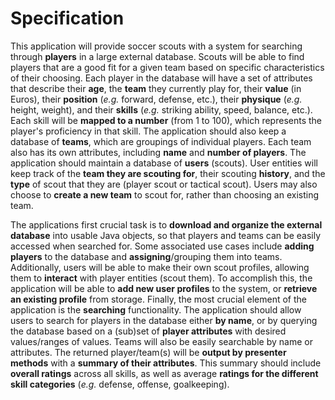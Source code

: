 # Specification

This application will provide soccer scouts with a system for searching through **players** in a large external database. 
Scouts will be able to find players that are a good fit for a given team based on specific characteristics of their choosing.
Each player in the database will have a set of attributes that describe their **age**, the **team** they currently play for,
their **value** (in Euros), their **position** (*e.g.* forward, defense, etc.), their **physique** (*e.g.* height, weight), 
and their **skills** (*e.g.* striking ability, speed, balance, etc.). 
Each skill will be **mapped to a number** (from 1 to 100), which represents the player's proficiency in that skill.
The application should also keep a database of **teams**, which are groupings of individual players. 
Each team also has its own attributes, including **name** and **number of players**. 
The application should maintain a database of **users** (scouts).
User entities will keep track of the **team they are scouting for**, their scouting **history**, 
and the **type** of scout that they are (player scout or tactical scout).
Users may also choose to **create a new team** to scout for, rather than choosing an existing team.

The applications first crucial task is to **download and organize the external database** into usable Java objects, 
so that players and teams can be easily accessed when searched for. 
Some associated use cases include **adding players** to the database and **assigning**/grouping them into teams. 
Additionally, users will be able to make their own scout profiles, allowing them to **interact** with player entities (scout them). 
To accomplish this, the application will be able to **add new user profiles** to the system, or **retrieve an existing profile** from storage. 
Finally, the most crucial element of the application is the **searching** functionality. 
The application should allow users to search for players in the database either **by name**, 
or by querying the database based on a (sub)set of **player attributes** with desired values/ranges of values. 
Teams will also be easily searchable by name or attributes.
The returned player/team(s) will be **output by presenter methods** with a **summary of their attributes**.
This summary should include **overall ratings** across all skills, 
as well as average **ratings for the different skill categories** (*e.g.* defense, offense, goalkeeping).
